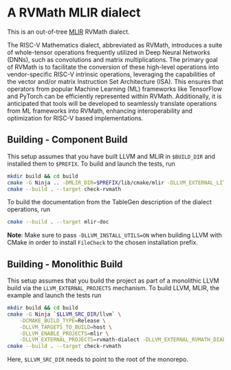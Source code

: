 # A RVMath MLIR dialect

This is an out-of-tree [MLIR](https://mlir.llvm.org/) RVMath dialect.

The RISC-V Mathematics dialect, abbreviated as RVMath, introduces a suite of whole-tensor operations frequently utilized in Deep Neural
Networks (DNNs), such as convolutions and matrix multiplications. The primary goal of RVMath is to facilitate the conversion of these
high-level operations into vendor-specific RISC-V intrinsic operations, leveraging the capabilities of the vector and/or matrix Instruction
Set Architecture (ISA). This ensures that operators from popular Machine Learning (ML) frameworks like TensorFlow and PyTorch can be
efficiently represented within RVMath. Additionally, it is anticipated that tools will be developed to seamlessly translate operations from
ML frameworks into RVMath, enhancing interoperability and optimization for RISC-V based implementations.

## Building - Component Build

This setup assumes that you have built LLVM and MLIR in `$BUILD_DIR` and installed them to `$PREFIX`. To build and launch the tests, run
```sh
mkdir build && cd build
cmake -G Ninja .. -DMLIR_DIR=$PREFIX/lib/cmake/mlir -DLLVM_EXTERNAL_LIT=$BUILD_DIR/bin/llvm-lit
cmake --build . --target check-rvmath
```
To build the documentation from the TableGen description of the dialect operations, run
```sh
cmake --build . --target mlir-doc
```
**Note**: Make sure to pass `-DLLVM_INSTALL_UTILS=ON` when building LLVM with CMake in order to install `FileCheck` to the chosen
installation prefix.

## Building - Monolithic Build

This setup assumes that you build the project as part of a monolithic LLVM build via the `LLVM_EXTERNAL_PROJECTS` mechanism.
To build LLVM, MLIR, the example and launch the tests run
```sh
mkdir build && cd build
cmake -G Ninja `$LLVM_SRC_DIR/llvm` \
    -DCMAKE_BUILD_TYPE=Release \
    -DLLVM_TARGETS_TO_BUILD=host \
    -DLLVM_ENABLE_PROJECTS=mlir \
    -DLLVM_EXTERNAL_PROJECTS=rvmath-dialect -DLLVM_EXTERNAL_RVMATH_DIALECT_SOURCE_DIR=../
cmake --build . --target check-rvmath
```
Here, `$LLVM_SRC_DIR` needs to point to the root of the monorepo.

